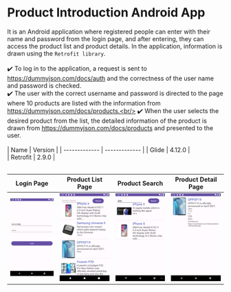 # Product Introduction Android App
It is an Android application where registered people can enter with their name and password from the login page, and after entering, they can access the product list and product details. In the application, information is drawn using the `Retrofit library`.
<br/>
<br/>
:heavy_check_mark: To log in to the application, a request is sent to https://dummyjson.com/docs/auth and the correctness of the user name and password is checked.
<br/>
:heavy_check_mark: The user with the correct username and password is directed to the page where 10 products are listed with the information from https://dummyjson.com/docs/products.<br/>
:heavy_check_mark: When the user selects the desired product from the list, the detailed information of the product is drawn from https://dummyjson.com/docs/products and presented to the user.
<br/>
<br/>
| Name | Version | 
| ------------- | ------------- | 
| Glide | 4.12.0 |  
| Retrofit | 2.9.0 |
<br/>
<br/>

| Login Page | Product List Page | Product Search | Product Detail Page |   
| ------------- | ------------- | ------------- | ------------- |   
| ![Login Page](https://github.com/merveoktay/Product_Introduction_Android_App/blob/master/login.png) | ![Product List Page](https://github.com/merveoktay/Product_Introduction_Android_App/blob/master/products.png) | ![Product Search](https://github.com/merveoktay/Product_Introduction_Android_App/blob/master/prouct_search.png) | ![Product Detail Page](https://github.com/merveoktay/Product_Introduction_Android_App/blob/master/product_detail.png) |


